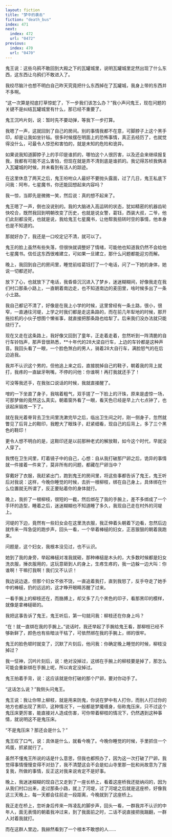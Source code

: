 ```yaml
---
layout: fiction
title: "梦中的袭击"
fiction: "death_bus"
index: 471
next:
  index: 472
  url: "0472"
previous:
  index: 470
  url: "0470"
---
```

鬼王说：这些乌鸦不敢回到大殿之下的瓦罐城里，说明瓦罐城里定然出现了什么东西，这东西让乌鸦们不敢进入了。

我绞尽脑汁也想不明白自己昨天究竟把什么东西掉在了瓦罐城，我身上带的东西并不多啊。

“这一次算是彻底打草惊蛇了，下一步我们该怎么办？”我小声问鬼王，现在问题的关键不是纠结瓦罐城里有什么，那已经不重要了。

鬼王沉吟片刻，说：暂时先不要动弹，等我下一步打算。

我嗯了一声，这就回到了自己的房间。别的事情我都不在意，可脚脖子上这个黑手印，却是让我如坐针毡。很多时候摆在明面上的恐怖事情，真正去经历了，也就觉得没什么，可最令人惊恐和害怕的，就是未知的危险和诡异。

如果说我知道脚脖子上的手印是谁抓的，哪怕这个人很厉害，以及还会来继续报复我，我都有可能不这么害怕，但现在就是弄不清到底是谁抓的。我记得苏桢我俩进入瓦罐城的时候，并未看到有活人的踪迹。

在这里休息了两天之后，鬼王吩咐众人最好不要抛头露面，过了几日，鬼王私底下问我：阿布，七星魔书，你还能回想起来内容吗？

我一惊，当即先是微微一笑，然后说：真的想不起来了。

鬼王嗯了一声，倒也没说别的。我的大脑进入高运转的状态，犹如精密的机器齿轮快咬合，既然我回到明朝改变了历史，也就是说女警，葛钰，西装大叔，二爷，他们此刻都没死，也就是说，我给鬼王七星魔书，让他帮我扭转时空的事情，他本身也是不知道的。

那就好办了，我还是一口咬定记不清，就可以了。

鬼王的脸上虽然有些失落，但很快就调整好了情绪，可能他也知道我仍然不会给他七星魔书。信任这东西很难建立，可如果一旦建立，那什么问题都能迎刃而解。

晚上，我回到自己的房间里，睡觉前给葛钰打了一个电话，问了一下她的身体，她说一切都还好。

放下了心，也就放下了电话，我昏昏沉沉进入了梦乡，迷迷糊糊间，好像我走在我们村口那条小路上，一直朝着南边走，也不知道南边的麦田里，啥时候多出了一条小土路。

我自己都记不清了，好像是在我上小学的时候，这里曾经有一条土路，很小，很窄，一直通往河堤，上学之时我们都是走这条路的，而在前几年犁地的时候，那开拖拉机的小伙子想图个懒省事，就直接把那条路也给犁了。后来我们没办法就只能绕行了。

现在又走在这条路上，我好像又回到了童年，正走着走着，忽然听到一阵清脆的自行车铃铛声，那声音很熟悉，**十年代的28大梁自行车，上边的车铃都是这种声音。我回头看了一眼，一个脸色煞白的男人，骑着28大自行车，满脸怒气的在后边追我。

我并不认识这个男的，但他追上来之后，直接脱掉自己的鞋子，朝着我的背上就打，我疼的一直龇牙咧嘴，不停的问他：你谁啊！再打我就还手了！

可没等我还手，在我张口说话的时候，我就直接醒了。

噌的一下坐直了身子，我喘着粗气，双手搓了一下脸上的汗珠，原来是虚惊一场，可那梦做的竟然这么真实。朝着窗外看了一眼，看天色已经是早上六七点钟了，也该起床锻炼一下了。

就在我光着脊背去卫生间里洗漱完毕之后，临出卫生间之时，刚一侧身子，忽然就瞥见了后背上的鞋印，我瞪大了眼珠子，赶紧细看，现自己的后背上，多了三个黑色的鞋印！

更令人想不明白的是，这鞋印还是以前那种老式的解放鞋，如今这个时代，早就没人穿了。

我愣在卫生间里，盯着镜子中的自己，心想：自从我打破那尸卵之后，诡异的事情就一件接着一件来了，莫非所有的问题，都藏在尸卵当中？

穿戴好了衣服，我赶紧出门，跑到鬼王的房间里，将这些事都告诉了鬼王，鬼王听后对我说：这样，今晚你睡觉的时候，去折一根柳枝，绑在自己身上，具体绑在什么位置就无所谓了，反正要贴着你的身体就行。

晚上，我折了一根柳枝，很短的一截，然后绑在了我的手腕上，差不多绑成了一个手环的造型，睡着之后，迷迷糊糊也不知道睡了多久，我现自己走在村外的河堤上。

河堤的下边，竟然有一些妇女会在这里洗衣服，我正伸着头朝着下边看，忽然后边就传来一阵急促的跑步声，回头一看，一个举着棒槌的妇女，正恶狠狠的朝着我跑来。

问题是，这个妇女，我根本没见过，也不认识。

她到了我的身旁，举起棒槌对准我就砸，那种棒槌是木头的，大多数时候都是妇女洗衣服，捶衣服用的，这玩意砸到人的身上，生疼生疼的，我一边躲一边大叫：你谁啊！干嘛打我啊！我们又不认识！

我边说边退，但那个妇女不依不饶，一直追着我打，直到我怒了，反手夺走了她手中的棒槌，扔的远远的，这才睁开眼睛苏醒了过来。

一看手腕上的柳枝还在，而胳膊上，却又多了几个黑色的印子，看那黑印的模样，就像是拿棒槌砸的。

我把这事告诉了鬼王，鬼王听后，第一句就问我：柳枝还在你身上吗？

“在！就一直绑在我的手腕上。”说话时，我还举起了手腕给鬼王看，那柳枝已经不够新鲜了，颜色也有些暗淡干枯了，可依然绑在我的手腕上，绑的很牢。

鬼王的脸色顿时就变了，沉默了片刻后，他问我：你确定晚上睡觉的时候，柳枝没掉过？

我一怔神，沉吟片刻后，说：绝对没掉过，这绑在手腕上的柳枝要是掉了，那怎么可能会重新绑在手腕上呢，所以肯定没掉过。

鬼王拍着手背，说：这应该就是你打破的那个尸卵，要对你动手了。

“这话怎么说？”我侧头问鬼王。

鬼王说：我让你带上柳枝，就是用来防鬼，你说在梦中有人打你，而别人打过你的地方也都出现了黑印，这种情况下，一般都是梦魇缠身，俗称鬼压床，只不过这个鬼压床更厉害，能直接对人造成伤害，可你带着柳枝的情况下，仍然遇到这种事情，就说明这不是鬼压床。

“不是鬼压床？那还会是什么？”

鬼王叹了口气，说：具体是什么，就看今晚了。今晚你睡觉的时候，手里抓住一个鸡蛋，抓紧就行了。

虽然不懂鬼王所说的话是什么意思，但我也都照办了，因为这一次打破了尸卵，我觉得事情慢慢变得不对劲了，我不清楚这会不会是虹山寺里那一批和尚故意为了报复我，所做的事情，反正这对我来说肯定不是好事。

晚上，我迷迷糊糊的现自己又走到了一座长桥上，看着这座桥我还挺纳闷的，因为从我们村口出来，走过那条小路，就上了河堤，过了河堤之后就是这座桥，好像我这三天晚上，每一天都会往前走一段距离，今晚就到了这座桥上。

我正走在桥上，忽听身后传来一阵凌乱的脚步声，回头一看，一群我并不认识的中年人，面无表情的朝着我冲过来，到了我面前之时，二话不说直接把我踹翻，一群人对着我就打。

而在这群人里边，我赫然看到了一个根本不敢想的人……